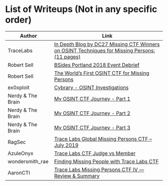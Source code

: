 # List of Writeups (Not in any specific order)

Author | Link
------|------------
TraceLabs | [In Depth Blog by DC27 Missing CTF Winners on OSINT Techniques for Missing Persons: (11 pages)](https://medium.com/@tracelabs/tales-from-defcon-27s-missing-persons-ctf-winners-team-w00kies-acea2f12d07d)
Robert Sell | [BSides Portland 2018 Event Debrief](https://www.tracelabs.org/2018/10/bsides-portland-2018-event-debrief)
Robert Sell | [The World’s First OSINT CTF for Missing Persons](https://www.tracelabs.org/2018/07/the-worlds-first-osint-ctf-for-missing-persons)
ex0xploit | [Cybrary - OSINT Investigations](https://www.cybrary.it/blog/0p3n/osint-investigations/)
Nerdy & The Brain | [My OSINT CTF Journey - Part 1](https://nerdyandthebrain.com/f/my-osint-ctf-journey---part-1)
Nerdy & The Brain | [My OSINT CTF Journey - Part 2](https://nerdyandthebrain.com/f/my-osint-ctf-journey---part-2)
Nerdy & The Brain | [My OSINT CTF Journey - Part 3](https://nerdyandthebrain.com/f/my-osint-ctf-journey---part-3)
RagSec | [Trace Labs Global Missing Persons CTF – July 2019](https://ragsec.co.uk/trace-labs-global-missing-persons-ctf-july-2019)
AzuleOnyx | [Trace Labs CTF Judge vs Member](https://cyberfenixtech.blogspot.com/2019/10/trace-labs-ctf-judge-vs-member.html)
wondersmith_rae | [Finding Missing People with Trace Labs CTF](https://medium.com/@raebaker/finding-missing-people-with-tracelabs-ctf-d5617c7cd659)
AaronCTI | [Trace Labs Missing Persons CTF IV — Review & Summary](https://medium.com/@AaronCTI/trace-labs-missing-persons-ctf-iv-review-summary-6ed1fdef9937)

